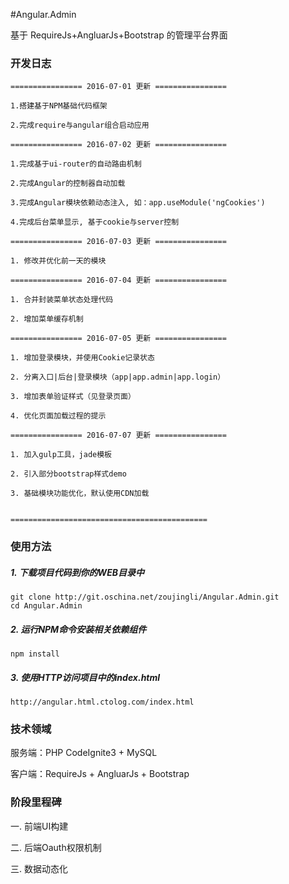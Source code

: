 #Angular.Admin

基于 RequireJs+AngluarJs+Bootstrap 的管理平台界面

### 开发日志

    ================ 2016-07-01 更新 ================

    1.搭建基于NPM基础代码框架

    2.完成require与angular组合启动应用

    ================ 2016-07-02 更新 ================
    
    1.完成基于ui-router的自动路由机制

    2.完成Angular的控制器自动加载

    3.完成Angular模块依赖动态注入, 如：app.useModule('ngCookies')
    
    4.完成后台菜单显示, 基于cookie与server控制

    ================ 2016-07-03 更新 ================

    1. 修改并优化前一天的模块

    ================ 2016-07-04 更新 ================

    1. 合并封装菜单状态处理代码

    2. 增加菜单缓存机制

    ================ 2016-07-05 更新 ================

    1. 增加登录模块，并使用Cookie记录状态

    2. 分离入口|后台|登录模块（app|app.admin|app.login）

    3. 增加表单验证样式（见登录页面）
    
    4. 优化页面加载过程的提示

    ================ 2016-07-07 更新 ================

    1. 加入gulp工具，jade模板

    2. 引入部分bootstrap样式demo

    3. 基础模块功能优化，默认使用CDN加载
    

    ============================================


### 使用方法
##### 1. 下载项目代码到你的WEB目录中
```shell
git clone http://git.oschina.net/zoujingli/Angular.Admin.git
cd Angular.Admin
```
##### 2. 运行NPM命令安装相关依赖组件
```shell
npm install
```
##### 3. 使用HTTP访问项目中的index.html
```link
http://angular.html.ctolog.com/index.html
```


### 技术领域

服务端：PHP CodeIgnite3 + MySQL

客户端：RequireJs + AngluarJs + Bootstrap


### 阶段里程碑

一. 前端UI构建

二. 后端Oauth权限机制

三. 数据动态化 